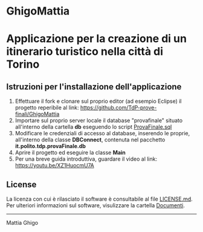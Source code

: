 # GhigoMattia
# Applicazione per la creazione di un itinerario turistico nella città di Torino
## Istruzioni per l'installazione dell'applicazione
1. Effettuare il fork e clonare sul proprio editor (ad esempio Eclipse) il progetto reperibile al link: https://github.com/TdP-prove-finali/GhigoMattia
2. Importare sul proprio server locale il database "provafinale" situato all'interno della cartella **db** eseguendo lo script [ProvaFinale.sql](https://github.com/TdP-prove-finali/GhigoMattia/tree/master/Database)
4. Modificare le credenziali di accesso al database, inserendo le proprie, all'interno della classe **DBConnect**, contenuta nel pacchetto **it.polito.tdp.provaFinale.db**
5. Aprire il progetto ed eseguire la classe **Main**
6. Per una breve guida introduttiva, guardare il video al link: https://youtu.be/XZ1HuocmU7A

## License
La licenza con cui è rilasciato il software è consultabile al file [LICENSE.md](https://github.com/TdP-prove-finali/GhigoMattia/blob/master/LICENSE).<br>
Per ulteriori informazioni sul software, visulizzare la cartella [Documenti](https://github.com/TdP-prove-finali/GhigoMattia/blob/master/Documenti).

<hr>
Mattia Ghigo
